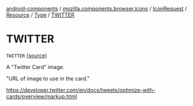 [android-components](../../../../index.md) / [mozilla.components.browser.icons](../../../index.md) / [IconRequest](../../index.md) / [Resource](../index.md) / [Type](index.md) / [TWITTER](./-t-w-i-t-t-e-r.md)

# TWITTER

`TWITTER` [(source)](https://github.com/mozilla-mobile/android-components/blob/master/components/browser/icons/src/main/java/mozilla/components/browser/icons/IconRequest.kt#L109)

A "Twitter Card" image.

"URL of image to use in the card."

https://developer.twitter.com/en/docs/tweets/optimize-with-cards/overview/markup.html

